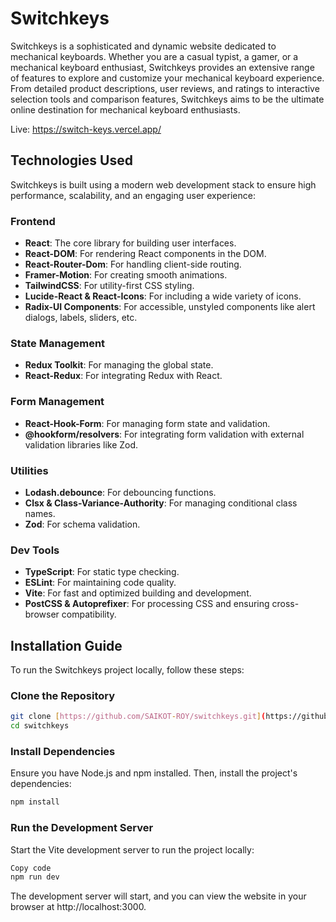 # Switchkeys

Switchkeys is a sophisticated and dynamic website dedicated to mechanical keyboards. Whether you are a casual typist, a gamer, or a mechanical keyboard enthusiast, Switchkeys provides an extensive range of features to explore and customize your mechanical keyboard experience. From detailed product descriptions, user reviews, and ratings to interactive selection tools and comparison features, Switchkeys aims to be the ultimate online destination for mechanical keyboard enthusiasts.

Live: https://switch-keys.vercel.app/

## Technologies Used

Switchkeys is built using a modern web development stack to ensure high performance, scalability, and an engaging user experience:

### Frontend
- **React**: The core library for building user interfaces.
- **React-DOM**: For rendering React components in the DOM.
- **React-Router-Dom**: For handling client-side routing.
- **Framer-Motion**: For creating smooth animations.
- **TailwindCSS**: For utility-first CSS styling.
- **Lucide-React & React-Icons**: For including a wide variety of icons.
- **Radix-UI Components**: For accessible, unstyled components like alert dialogs, labels, sliders, etc.

### State Management
- **Redux Toolkit**: For managing the global state.
- **React-Redux**: For integrating Redux with React.

### Form Management
- **React-Hook-Form**: For managing form state and validation.
- **@hookform/resolvers**: For integrating form validation with external validation libraries like Zod.

### Utilities
- **Lodash.debounce**: For debouncing functions.
- **Clsx & Class-Variance-Authority**: For managing conditional class names.
- **Zod**: For schema validation.

### Dev Tools
- **TypeScript**: For static type checking.
- **ESLint**: For maintaining code quality.
- **Vite**: For fast and optimized building and development.
- **PostCSS & Autoprefixer**: For processing CSS and ensuring cross-browser compatibility.

## Installation Guide

To run the Switchkeys project locally, follow these steps:

### Clone the Repository
```sh
git clone [https://github.com/SAIKOT-ROY/switchkeys.git](https://github.com/SAIKOT-ROY/Switch-Keys/edit/main/README.md)
cd switchkeys
```

### Install Dependencies
Ensure you have Node.js and npm installed. Then, install the project's dependencies:

```sh
npm install
```
### Run the Development Server
Start the Vite development server to run the project locally:

```sh
Copy code
npm run dev
```
The development server will start, and you can view the website in your browser at http://localhost:3000.
